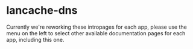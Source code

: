# lancache-dns

Currently we're reworking these intropages for each app, please use the menu on the left to select other available documentation pages for each app, including this one.
